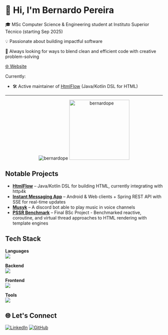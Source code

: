 # 👋 Hi, I'm Bernardo Pereira

🎓 MSc Computer Science & Engineering student at Instituto Superior Técnico (starting Sep 2025)

💡 Passionate about building impactful software 

🚀 Always looking for ways to blend clean and efficient code with creative problem-solving 

[🌐 Website](https://bernardope.github.io)

Currently:  
- 🛠 Active maintainer of [HtmlFlow](https://github.com/xmlet/HtmlFlow) (Java/Kotlin DSL for HTML)
---
<div align="center">
  <p align="center">
    <img src="https://github-readme-stats-git-master-bernardopes-projects.vercel.app/api?username=bernardope&show_icons=true&theme=onedark&layout=compact&include_all_commits=true" alt="bernardope" />
    <img src="https://github-readme-stats-git-master-bernardopes-projects.vercel.app/api/top-langs?username=bernardope&langs_count=10&locale=en&layout=compact&theme=onedark" alt="bernardope" height="192px"/>
  </p>
</div>


## Notable Projects

- **[HtmlFlow](https://github.com/xmlet/HtmlFlow)** – Java/Kotlin DSL for building HTML, currently integrating with http4k
- **[Instant Messaging App](https://github.com/BernardoPe/Instant-Messaging)** – Android & Web clients + Spring REST API with SSE for real-time updates
- **[Musyk](https://github.com/BernardoPe/Musyk)** – A discord bot able to play music in voice channels
- **[PSSR Benchmark](https://github.com/xmlet/comparing-non-blocking-progressive-ssr)** – Final BSc Project - Benchmarked reactive, coroutine, and virtual thread approaches to HTML rendering with template engines


## Tech Stack

**Languages**  
<img src="https://skillicons.dev/icons?i=kotlin,java,js,ts,python,c&perline=6" />

**Backend**  
<img src="https://skillicons.dev/icons?i=spring,nodejs,express,nginx,postgres,mongodb,elasticsearch&perline=8" />

**Frontend**  
<img src="https://skillicons.dev/icons?i=html,css,react,materialui,webpack,androidstudio&perline=6" />

**Tools**  
<img src="https://skillicons.dev/icons?i=git,github,vscode,idea,pycharm,androidstudio&perline=6" />

## 🌐 Let's Connect

[![LinkedIn](https://skillicons.dev/icons?i=linkedin)](https://linkedin.com/in/bernardope)
[![GitHub](https://skillicons.dev/icons?i=github)](https://github.com/BernardoPe)
